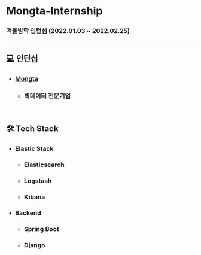 # Mongta-Internship

### 겨울방학 인턴십 (2022.01.03 ~ 2022.02.25)

---

## :computer: 인턴십 

* ### [Mongta](http://www.mongta.co.kr/)

  * ### 빅데이터 전문기업

<br>

## :hammer_and_wrench: Tech Stack

* ### Elastic Stack

  * ### Elasticsearch

  * ### Logstash

  * ### Kibana

* ### Backend

  * ### Spring Boot

  * ### Django

